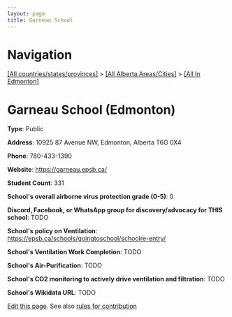 ```yaml
---
layout: page
title: Garneau School
---
```

# Navigation

[[All countries/states/provinces]](../../..) > [[All Alberta Areas/Cities]](../..) > [[All In Edmonton]](..)

# Garneau School (Edmonton)

**Type**: Public

**Address**: 10925 87 Avenue NW, Edmonton, Alberta T6G 0X4

**Phone**: 780-433-1390

**Website**: <https://garneau.epsb.ca/>

**Student Count**: 331

**School's overall airborne virus protection grade (0-5)**: 0

**Discord, Facebook, or WhatsApp group for discovery/advocacy for THIS school**: TODO

**School's policy on Ventilation**: <https://epsb.ca/schools/goingtoschool/schoolre-entry/>

**School's Ventilation Work Completion**: TODO

**School's Air-Purification**: TODO

**School's CO2 monitoring to actively drive ventilation and filtration**: TODO

**School's Wikidata URL**: TODO


[Edit this page](https://github.com/ventilate-schools/AB/edit/main/./Edmonton/Garneau_School.md). See also [rules for contribution](../../../contribution-rules/)